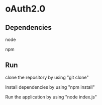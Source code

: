 # oAuth2.0

<h2>Dependencies</h2> 
<p>node</p>
<p>npm</p>
<h2>Run</h2> 
<p>clone the repository by using "git clone"</p>
<p>Install dependencies by using "npm install"</p>
<p>Run the application by using "node index.js"</p>